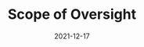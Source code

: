 ---
slug: /pages/v-policies-for-schools-abroad/middlebury-college-policies/scope-of-oversight
date: 2021-12-17
title: Scope of Oversight
---